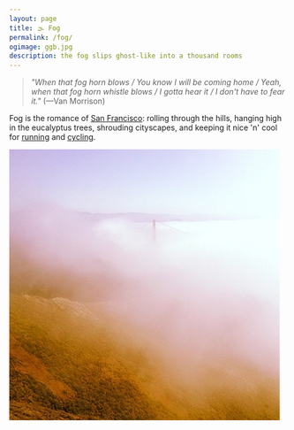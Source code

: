 ```yaml
---
layout: page
title: 🌫 Fog
permalink: /fog/
ogimage: ggb.jpg
description: the fog slips ghost-like into a thousand rooms
---
```

> *"When that fog horn blows / You know I will be coming home / Yeah, when that fog horn whistle blows / I gotta hear it / I don't have to fear it."* (—Van Morrison)

Fog is the romance of [San Francisco](/sf/): rolling through the hills, hanging high in the eucalyptus trees, shrouding cityscapes, and keeping it nice 'n' cool for [running](/run/) and [cycling](/cycling/).

<img src="/assets/og/ggb.jpg">